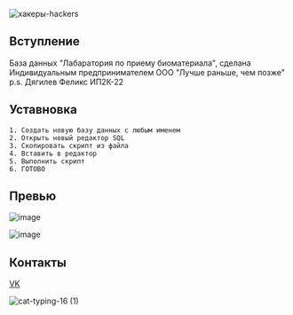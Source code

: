 ![хакеры-hackers](https://user-images.githubusercontent.com/114806441/197032759-e1ca0385-aa43-4416-95f8-5d91fca06d90.gif)

## Вступление 

База данных "Лабаратория по приему биоматериала", сделана Индивидуальным предпринимателем ООО "Лучше раньше, чем позже" p.s. Дягилев Феликс ИП2К-22

## Уставновка

```
1. Создать новую базу данных с любым именем
2. Открыть новый редактор SQL
3. Скопировать скрипт из файла 
4. Вставить в редактор 
5. Выполнить скрипт 
6. ГОТОВО
```

## Превью

![image](https://user-images.githubusercontent.com/114806441/197034139-b8e21367-0c5f-463b-982e-516b2a8a9ac2.png)

![image](https://user-images.githubusercontent.com/114806441/197034361-5beb9e3f-ddce-4302-a534-f876dba16983.png)


## Контакты 

 [VK](https://vk.com/id688464257)
 
![cat-typing-16 (1)](https://user-images.githubusercontent.com/114806441/197033630-52ebad75-c599-4b5d-b242-115bb59b00a7.gif)

